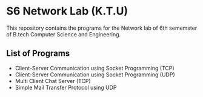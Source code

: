 # S6 Network Lab (K.T.U)

This repository contains the programs for the Network lab of 6th sememster of B.tech Computer Science and Engineering.

## List of Programs

- Client-Server Communication using Socket Programming (TCP)
- Client-Server Communication using Socket Programming (UDP)
- Multi Client Chat Server (TCP)
- Simple Mail Transfer Protocol using UDP
